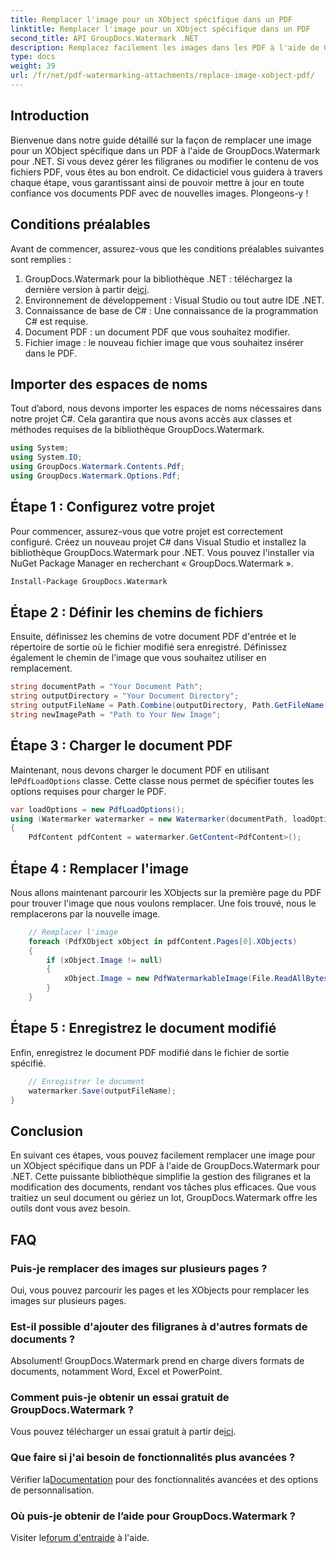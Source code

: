 ```yaml
---
title: Remplacer l'image pour un XObject spécifique dans un PDF
linktitle: Remplacer l'image pour un XObject spécifique dans un PDF
second_title: API GroupDocs.Watermark .NET
description: Remplacez facilement les images dans les PDF à l'aide de GroupDocs.Watermark pour .NET avec ce guide étape par étape. Parfait pour gérer efficacement le contenu PDF.
type: docs
weight: 39
url: /fr/net/pdf-watermarking-attachments/replace-image-xobject-pdf/
---
```

## Introduction
Bienvenue dans notre guide détaillé sur la façon de remplacer une image pour un XObject spécifique dans un PDF à l'aide de GroupDocs.Watermark pour .NET. Si vous devez gérer les filigranes ou modifier le contenu de vos fichiers PDF, vous êtes au bon endroit. Ce didacticiel vous guidera à travers chaque étape, vous garantissant ainsi de pouvoir mettre à jour en toute confiance vos documents PDF avec de nouvelles images. Plongeons-y !
## Conditions préalables
Avant de commencer, assurez-vous que les conditions préalables suivantes sont remplies :
1.  GroupDocs.Watermark pour la bibliothèque .NET : téléchargez la dernière version à partir de[ici](https://releases.groupdocs.com/Watermark/net/).
2. Environnement de développement : Visual Studio ou tout autre IDE .NET.
3. Connaissance de base de C# : Une connaissance de la programmation C# est requise.
4. Document PDF : un document PDF que vous souhaitez modifier.
5. Fichier image : le nouveau fichier image que vous souhaitez insérer dans le PDF.

## Importer des espaces de noms
Tout d’abord, nous devons importer les espaces de noms nécessaires dans notre projet C#. Cela garantira que nous avons accès aux classes et méthodes requises de la bibliothèque GroupDocs.Watermark.
```csharp
using System;
using System.IO;
using GroupDocs.Watermark.Contents.Pdf;
using GroupDocs.Watermark.Options.Pdf;
```
## Étape 1 : Configurez votre projet
Pour commencer, assurez-vous que votre projet est correctement configuré. Créez un nouveau projet C# dans Visual Studio et installez la bibliothèque GroupDocs.Watermark pour .NET. Vous pouvez l'installer via NuGet Package Manager en recherchant « GroupDocs.Watermark ».
```sh
Install-Package GroupDocs.Watermark
```
## Étape 2 : Définir les chemins de fichiers
Ensuite, définissez les chemins de votre document PDF d'entrée et le répertoire de sortie où le fichier modifié sera enregistré. Définissez également le chemin de l’image que vous souhaitez utiliser en remplacement.
```csharp
string documentPath = "Your Document Path";
string outputDirectory = "Your Document Directory";
string outputFileName = Path.Combine(outputDirectory, Path.GetFileName(documentPath));
string newImagePath = "Path to Your New Image";
```
## Étape 3 : Charger le document PDF
 Maintenant, nous devons charger le document PDF en utilisant le`PdfLoadOptions` classe. Cette classe nous permet de spécifier toutes les options requises pour charger le PDF.
```csharp
var loadOptions = new PdfLoadOptions();
using (Watermarker watermarker = new Watermarker(documentPath, loadOptions))
{
    PdfContent pdfContent = watermarker.GetContent<PdfContent>();
```
## Étape 4 : Remplacer l'image
Nous allons maintenant parcourir les XObjects sur la première page du PDF pour trouver l'image que nous voulons remplacer. Une fois trouvé, nous le remplacerons par la nouvelle image.
```csharp
    // Remplacer l'image
    foreach (PdfXObject xObject in pdfContent.Pages[0].XObjects)
    {
        if (xObject.Image != null)
        {
            xObject.Image = new PdfWatermarkableImage(File.ReadAllBytes(newImagePath));
        }
    }
```
## Étape 5 : Enregistrez le document modifié
Enfin, enregistrez le document PDF modifié dans le fichier de sortie spécifié.
```csharp
    // Enregistrer le document
    watermarker.Save(outputFileName);
}
```

## Conclusion
En suivant ces étapes, vous pouvez facilement remplacer une image pour un XObject spécifique dans un PDF à l'aide de GroupDocs.Watermark pour .NET. Cette puissante bibliothèque simplifie la gestion des filigranes et la modification des documents, rendant vos tâches plus efficaces. Que vous traitiez un seul document ou gériez un lot, GroupDocs.Watermark offre les outils dont vous avez besoin.
## FAQ
### Puis-je remplacer des images sur plusieurs pages ?
Oui, vous pouvez parcourir les pages et les XObjects pour remplacer les images sur plusieurs pages.
### Est-il possible d'ajouter des filigranes à d'autres formats de documents ?
Absolument! GroupDocs.Watermark prend en charge divers formats de documents, notamment Word, Excel et PowerPoint.
### Comment puis-je obtenir un essai gratuit de GroupDocs.Watermark ?
 Vous pouvez télécharger un essai gratuit à partir de[ici](https://releases.groupdocs.com/).
### Que faire si j'ai besoin de fonctionnalités plus avancées ?
 Vérifier la[Documentation](https://reference.groupdocs.com/Watermark/net/) pour des fonctionnalités avancées et des options de personnalisation.
### Où puis-je obtenir de l’aide pour GroupDocs.Watermark ?
 Visiter le[forum d'entraide](https://forum.groupdocs.com/c/watermark/19) à l'aide.